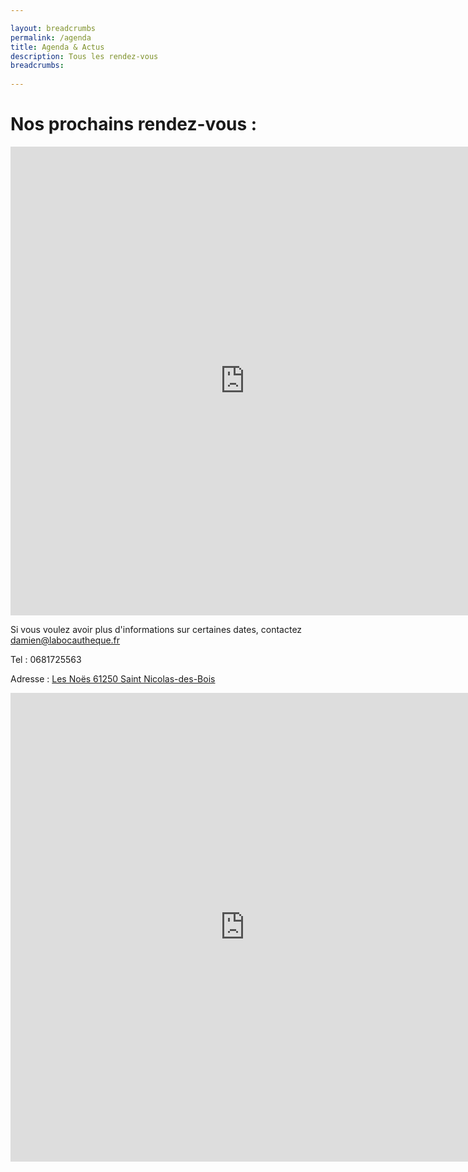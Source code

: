 ```yaml
---

layout: breadcrumbs
permalink: /agenda
title: Agenda & Actus
description: Tous les rendez-vous
breadcrumbs:
  
---
```



# Nos prochains rendez-vous :

<iframe src="https://calendar.google.com/calendar/embed?src=9n8ifmcj5qb2u6qh1bgsdj215k%40group.calendar.google.com&ctz=Europe%2FParis" style="border: 0" width="750" height="750" frameborder="0" scrolling="no"></iframe>


Si vous voulez avoir plus d'informations sur certaines dates, contactez damien@labocautheque.fr

Tel : 0681725563

Adresse : [Les Noës 61250 Saint Nicolas-des-Bois](https://www.google.com/maps/place/Les+No%C3%ABs,+61250+Saint-Nicolas-des-Bois/data=!4m2!3m1!1s0x4809e20eb4ca68c7:0xa1bfde62ea680501?sa=X&ved=2ahUKEwjbtbakwaT1AhWHBGMBHYHHDksQ8gF6BAgPEAE)

<iframe src="https://www.facebook.com/plugins/page.php?href=https%3A%2F%2Fwww.facebook.com%2Flabocautheque&tabs=timeline&width=750&height=750&small_header=true&adapt_container_width=true&hide_cover=true&show_facepile=true&appId" width="750" height="750" style="border:none;overflow:hidden" scrolling="no" frameborder="0" allowfullscreen="true" allow="autoplay; clipboard-write; encrypted-media; picture-in-picture; web-share"></iframe>
